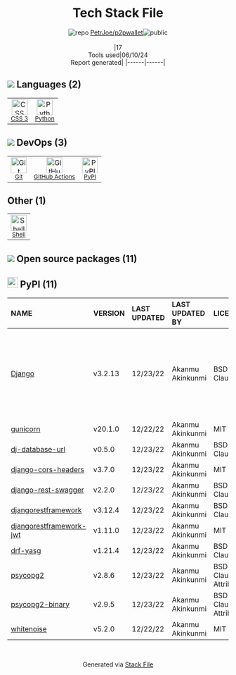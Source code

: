 <!--
&lt;--- Readme.md Snippet without images Start ---&gt;
## Tech Stack
PetrJoe/p2pwallet is built on the following main stack:

- [Python](https://www.python.org) – Languages
- [GitHub Actions](https://github.com/features/actions) – Continuous Integration
- [Shell](https://en.wikipedia.org/wiki/Shell_script) – Shells

Full tech stack [here](/techstack.md)

&lt;--- Readme.md Snippet without images End ---&gt;

&lt;--- Readme.md Snippet with images Start ---&gt;
## Tech Stack
PetrJoe/p2pwallet is built on the following main stack:

- <img width='25' height='25' src='https://img.stackshare.io/service/993/pUBY5pVj.png' alt='Python'/> [Python](https://www.python.org) – Languages
- <img width='25' height='25' src='https://img.stackshare.io/service/11563/actions.png' alt='GitHub Actions'/> [GitHub Actions](https://github.com/features/actions) – Continuous Integration
- <img width='25' height='25' src='https://img.stackshare.io/service/4631/default_c2062d40130562bdc836c13dbca02d318205a962.png' alt='Shell'/> [Shell](https://en.wikipedia.org/wiki/Shell_script) – Shells

Full tech stack [here](/techstack.md)

&lt;--- Readme.md Snippet with images End ---&gt;
-->
<div align="center">

# Tech Stack File
![](https://img.stackshare.io/repo.svg "repo") [PetrJoe/p2pwallet](https://github.com/PetrJoe/p2pwallet)![](https://img.stackshare.io/public_badge.svg "public")
<br/><br/>
|17<br/>Tools used|06/10/24 <br/>Report generated|
|------|------|
</div>

## <img src='https://img.stackshare.io/languages.svg'/> Languages (2)
<table><tr>
  <td align='center'>
  <img width='36' height='36' src='https://img.stackshare.io/service/6727/css.png' alt='CSS 3'>
  <br>
  <sub><a href="https://developer.mozilla.org/en-US/docs/Web/CSS/CSS3">CSS 3</a></sub>
  <br>
  <sub></sub>
</td>

<td align='center'>
  <img width='36' height='36' src='https://img.stackshare.io/service/993/pUBY5pVj.png' alt='Python'>
  <br>
  <sub><a href="https://www.python.org">Python</a></sub>
  <br>
  <sub></sub>
</td>

</tr>
</table>

## <img src='https://img.stackshare.io/devops.svg'/> DevOps (3)
<table><tr>
  <td align='center'>
  <img width='36' height='36' src='https://img.stackshare.io/service/1046/git.png' alt='Git'>
  <br>
  <sub><a href="http://git-scm.com/">Git</a></sub>
  <br>
  <sub></sub>
</td>

<td align='center'>
  <img width='36' height='36' src='https://img.stackshare.io/service/11563/actions.png' alt='GitHub Actions'>
  <br>
  <sub><a href="https://github.com/features/actions">GitHub Actions</a></sub>
  <br>
  <sub></sub>
</td>

<td align='center'>
  <img width='36' height='36' src='https://img.stackshare.io/service/12572/-RIWgodF_400x400.jpg' alt='PyPI'>
  <br>
  <sub><a href="https://pypi.org/">PyPI</a></sub>
  <br>
  <sub></sub>
</td>

</tr>
</table>

## Other (1)
<table><tr>
  <td align='center'>
  <img width='36' height='36' src='https://img.stackshare.io/service/4631/default_c2062d40130562bdc836c13dbca02d318205a962.png' alt='Shell'>
  <br>
  <sub><a href="https://en.wikipedia.org/wiki/Shell_script">Shell</a></sub>
  <br>
  <sub></sub>
</td>

</tr>
</table>


## <img src='https://img.stackshare.io/group.svg' /> Open source packages (11)</h2>

## <img width='24' height='24' src='https://img.stackshare.io/service/12572/-RIWgodF_400x400.jpg'/> PyPI (11)

|NAME|VERSION|LAST UPDATED|LAST UPDATED BY|LICENSE|VULNERABILITIES|
|:------|:------|:------|:------|:------|:------|
|[Django](https://pypi.org/project/Django)|v3.2.13|12/23/22|Akanmu Akinkunmi |BSD-3-Clause|[CVE-2023-31047](https://github.com/advisories/GHSA-r3xc-prgr-mg9p) (Critical)<br/>[CVE-2023-46695](https://github.com/advisories/GHSA-qmf9-6jqf-j8fq) (High)<br/>[CVE-2023-24580](https://github.com/advisories/GHSA-2hrw-hx67-34x6) (High)<br/>[CVE-2023-36053](https://github.com/advisories/GHSA-jh3w-4vvf-mjgr) (High)<br/>[CVE-2022-36359](https://github.com/advisories/GHSA-8x94-hmjh-97hq) (High)|
|[gunicorn](https://pypi.org/project/gunicorn)|v20.1.0|12/22/22|Akanmu Akinkunmi |MIT|[CVE-2024-1135](https://github.com/advisories/GHSA-w3h3-4rj7-4ph4) (High)|
|[dj-database-url](https://pypi.org/project/dj-database-url)|v0.5.0|12/23/22|Akanmu Akinkunmi |BSD-2-Clause|N/A|
|[django-cors-headers](https://pypi.org/project/django-cors-headers)|v3.7.0|12/23/22|Akanmu Akinkunmi |MIT|N/A|
|[django-rest-swagger](https://pypi.org/project/django-rest-swagger)|v2.2.0|12/23/22|Akanmu Akinkunmi |BSD-2-Clause|N/A|
|[djangorestframework](https://pypi.org/project/djangorestframework)|v3.12.4|12/23/22|Akanmu Akinkunmi |BSD-3-Clause|N/A|
|[djangorestframework-jwt](https://pypi.org/project/djangorestframework-jwt)|v1.11.0|12/23/22|Akanmu Akinkunmi |MIT|N/A|
|[drf-yasg](https://pypi.org/project/drf-yasg)|v1.21.4|12/23/22|Akanmu Akinkunmi |BSD-3-Clause|N/A|
|[psycopg2](https://pypi.org/project/psycopg2)|v2.8.6|12/23/22|Akanmu Akinkunmi |BSD-3-Clause-Attribution|N/A|
|[psycopg2-binary](https://pypi.org/project/psycopg2-binary)|v2.9.5|12/23/22|Akanmu Akinkunmi |BSD-3-Clause-Attribution|N/A|
|[whitenoise](https://pypi.org/project/whitenoise)|v5.2.0|12/22/22|Akanmu Akinkunmi |MIT|N/A|

<br/>
<div align='center'>

Generated via [Stack File](https://github.com/marketplace/stack-file)
